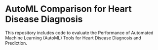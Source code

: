 # AutoML Comparison for Heart Disease Diagnosis
This repository includes code to evaluate the Performance of Automated Machine Learning (AutoML) Tools for Heart Disease Diagnosis and Prediction.

